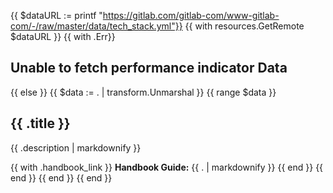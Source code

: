 {{ $dataURL := printf "https://gitlab.com/gitlab-com/www-gitlab-com/-/raw/master/data/tech_stack.yml"}}
{{ with resources.GetRemote $dataURL }}
  {{ with .Err}}
    <h2>Unable to fetch performance indicator Data</h2>
  {{ else }}
    {{ $data := . | transform.Unmarshal }}
    {{ range $data }}
## {{ .title }}

{{ .description  | markdownify }}

{{ with .handbook_link }}
**Handbook Guide:** {{ . | markdownify }}
{{ end }}
    {{ end }}
    {{ end }}
{{ end }}
